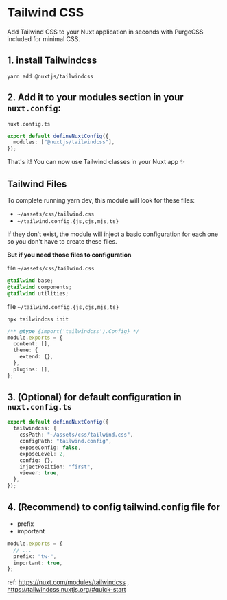 # Tailwind CSS

Add Tailwind CSS to your Nuxt application in seconds with PurgeCSS included for minimal CSS.

## 1. install Tailwindcss

`yarn add @nuxtjs/tailwindcss`

## 2. Add it to your modules section in your `nuxt.config`:

`nuxt.config.ts`

```ts
export default defineNuxtConfig({
  modules: ["@nuxtjs/tailwindcss"],
});
```

That's it! You can now use Tailwind classes in your Nuxt app ✨

## Tailwind Files

To complete running yarn dev, this module will look for these files:

- `~/assets/css/tailwind.css`
- `~/tailwind.config.{js,cjs,mjs,ts}`

If they don't exist, the module will inject a basic configuration for each one so you don't have to create these files.

**But if you need those files to configuration**

file `~/assets/css/tailwind.css`

```css
@tailwind base;
@tailwind components;
@tailwind utilities;
```

file `~/tailwind.config.{js,cjs,mjs,ts}`

`npx tailwindcss init`

```ts
/** @type {import('tailwindcss').Config} */
module.exports = {
  content: [],
  theme: {
    extend: {},
  },
  plugins: [],
};
```

## 3. (Optional) for default configuration in `nuxt.config.ts`

```ts
export default defineNuxtConfig({
  tailwindcss: {
    cssPath: "~/assets/css/tailwind.css",
    configPath: "tailwind.config",
    exposeConfig: false,
    exposeLevel: 2,
    config: {},
    injectPosition: "first",
    viewer: true,
  },
});
```

## 4. (Recommend) to config tailwind.config file for

- prefix
- important

```ts
module.exports = {
  // ...
  prefix: "tw-",
  important: true,
};
```

ref: <https://nuxt.com/modules/tailwindcss> , <https://tailwindcss.nuxtjs.org/#quick-start>
